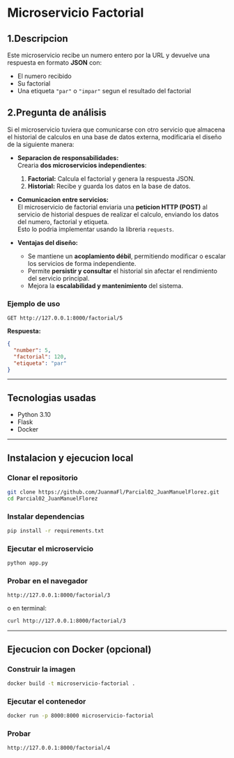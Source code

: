 # **Microservicio Factorial**

## **1.Descripcion**
Este microservicio recibe un numero entero por la URL y devuelve una respuesta en formato **JSON** con:

- El numero recibido  
- Su factorial  
- Una etiqueta `"par"` o `"impar"` segun el resultado del factorial
  
## **2.Pregunta de análisis**

Si el microservicio tuviera que comunicarse con otro servicio que almacena el historial de calculos en una base de datos externa, modificaria el diseño de la siguiente manera:

- **Separacion de responsabilidades:**  
  Crearia **dos microservicios independientes**:
  1. **Factorial:** Calcula el factorial y genera la respuesta JSON.  
  2. **Historial:** Recibe y guarda los datos en la base de datos.  

- **Comunicacion entre servicios:**  
  El microservicio de factorial enviaria una **peticion HTTP (POST)** al servicio de historial despues de realizar el calculo, enviando los datos del numero, factorial y etiqueta.  
  Esto lo podria implementar usando la libreria `requests`.

- **Ventajas del diseño:**  
  - Se mantiene un **acoplamiento débil**, permitiendo modificar o escalar los servicios de forma independiente.  
  - Permite **persistir y consultar** el historial sin afectar el rendimiento del servicio principal.  
  - Mejora la **escalabilidad y mantenimiento** del sistema.


### **Ejemplo de uso**
```
GET http://127.0.0.1:8000/factorial/5
```

**Respuesta:**
```json
{
  "number": 5,
  "factorial": 120,
  "etiqueta": "par"
}
```

---

## **Tecnologias usadas**
- Python 3.10  
- Flask  
- Docker  

---

## **Instalacion y ejecucion local**

### Clonar el repositorio
```bash
git clone https://github.com/JuanmaFl/Parcial02_JuanManuelFlorez.git
cd Parcial02_JuanManuelFlorez
```


### Instalar dependencias
```bash
pip install -r requirements.txt
```

### Ejecutar el microservicio
```bash
python app.py
```

### Probar en el navegador 
```
http://127.0.0.1:8000/factorial/3
```
o en terminal:
```bash
curl http://127.0.0.1:8000/factorial/3
```

---

## **Ejecucion con Docker (opcional)**

### Construir la imagen
```bash
docker build -t microservicio-factorial .
```

### Ejecutar el contenedor
```bash
docker run -p 8000:8000 microservicio-factorial
```

### Probar
```
http://127.0.0.1:8000/factorial/4
```



